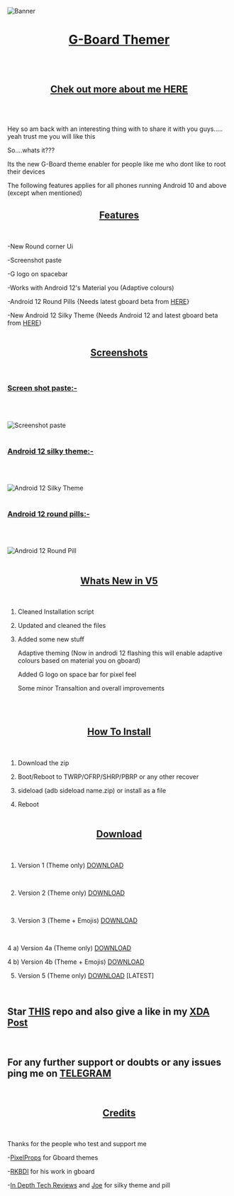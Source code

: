 ![Banner](https://i.imgur.com/ktusjBg.jpg)
<br>
<center><h1><u>G-Board Themer</u></h1></center><br><br>

<h2><u><center>Chek out more about me <a href="https://immanuelraj.me/">HERE</a></center></u><br><br></h2>

Hey so am back with an interesting thing with to share it with you guys.....<br>
yeah trust me you will like this

So....whats it???

Its the new G-Board theme enabler for people like me who dont like to root their devices

The following features applies for all phones running Android 10 and above (except when mentioned)
<br>

<center><u><h2>Features</h2></u></center><br>


-New Round corner Ui <br>

-Screenshot paste <br>

-G logo on spacebar <br>

-Works with Android 12's Material you (Adaptive colours) <br>

-Android 12 Round Pills {Needs latest gboard beta from [HERE](https://www.apkmirror.com/apk/google-inc/gboard/)} <br>

-New Android 12 Silky Theme {Needs Android 12 and latest gboard beta from [HERE](https://www.apkmirror.com/apk/google-inc/gboard/)}
 <br> <br>

<center><u><h2>Screenshots</h2></u></center><br>

<h3><u>Screen shot paste:-</u></h3> 
<br><br>

![Screenshot paste](https://i.imgur.com/0t0KRTd.jpg)
<br><br>

<h3><u>Android 12 silky theme:-</u></h3> 
<br><br>

![Android 12 Silky Theme](https://i.imgur.com/C8wQtSN.jpg)
<br><br>

<h3><u>Android 12 round pills:-</u></h3> 
<br><br>

![Android 12 Round Pill](https://i.imgur.com/sRDoCFE.jpg)
<br><br>

<center><u><h2>Whats New in V5</h2></u></center> <br>

1) Cleaned Installation script


2) Updated and cleaned the files


3) Added some new stuff

    Adaptive theming (Now in androdi 12 flashing this will enable adaptive colours based on material you on gboard)

    Added G logo on space bar for pixel feel

    Some minor Transaltion and overall improvements

<br><br>

<center><u><h2>How To Install</h2></u></center><br>

1) Download the zip

2) Boot/Reboot to TWRP/OFRP/SHRP/PBRP or any other recover

3) sideload (adb sideload name.zip) or install as a file

4) Reboot
<br><br>

<center><u><h2>Download</h2></u></center><br>


1) Version 1 (Theme only) [DOWNLOAD](https://sourceforge.net/projects/immanuelsbuilds/files/Gboard-Themer/Gboard_theme_enabler.zip/download)
<br>


2) Version 2 (Theme only) [DOWNLOAD](https://sourceforge.net/projects/immanuelsbuilds/files/Gboard-Themer/Gboard_theme_enabler_v2.zip/download)
<br>


3) Version 3 (Theme + Emojis) [DOWNLOAD](https://sourceforge.net/projects/immanuelsbuilds/files/Gboard-Themer/Gboard_theme_enabler_v3.zip/download)
<br>


4 a) Version 4a (Theme only) [DOWNLOAD](https://sourceforge.net/projects/immanuelsbuilds/files/Gboard-Themer/Gboard_theme_enabler_v4_Minimal.zip/download)
<br>


4 b) Version 4b (Theme + Emojis) [DOWNLOAD](https://sourceforge.net/projects/immanuelsbuilds/files/Gboard-Themer/Gboard_theme_enabler_v4_Full.zip/download)
<br>

5) Version 5 (Theme only) [DOWNLOAD](https://sourceforge.net/projects/immanuelsbuilds/files/Gboard-Themer/Gboard_theme_enabler_v5.zip/download) [LATEST]
<br>

## Star [THIS](https://github.com/IMMANUEL44/Gboardthemer) repo and also give a like in my [XDA Post](https://forum.xda-developers.com/t/new-gboard-theme-enabler.4248721/)
<br>

## For any further support or doubts or any issues ping me on [TELEGRAM](https://t.me/yaa2g)
<br>

<center><u><h2>Credits</h2></u></center>
<br>

Thanks for the people who test and support me

-[PixelProps](https://t.me/pixelprops) for Gboard themes

-[RKBDI](https://forum.xda-developers.com/m/rkbd.7544065/) for his work in gboard

-[In Depth Tech Reviews](https://www.youtube.com/c/indepthtechreviews) and [Joe](https://t.me/joeKahnwald) for silky theme and pill

